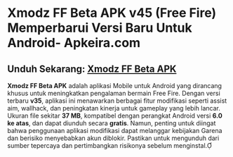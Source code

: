 ﻿
#  Xmodz FF Beta APK v45 (Free Fire) Memperbarui Versi Baru Untuk Android- Apkeira.com
##  Unduh Sekarang: [Xmodz FF Beta APK](https://tinyurl.com/4d9ecfpt)

**Xmodz FF Beta APK** adalah aplikasi Mobile untuk Android yang dirancang khusus untuk meningkatkan pengalaman bermain Free Fire. Dengan versi terbaru **v35**, aplikasi ini menawarkan berbagai fitur modifikasi seperti assist aim, wallhack, dan peningkatan kinerja untuk gameplay yang lebih lancar. Ukuran file sekitar **37 MB**, kompatibel dengan perangkat Android versi **6.0 ke atas**, dan dapat diunduh secara **gratis**. Namun, penting untuk diingat bahwa penggunaan aplikasi modifikasi dapat melanggar kebijakan Garena dan berisiko menyebabkan akun diblokir. Pastikan untuk mengunduh dari sumber tepercaya dan pertimbangkan risikonya sebelum menginstal.
